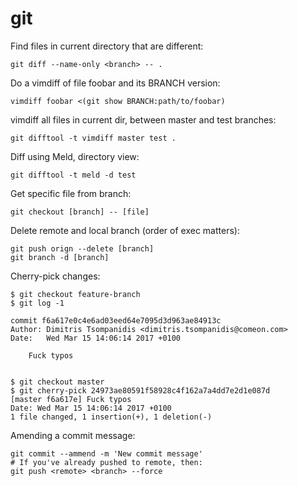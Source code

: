 # git

Find files in current directory that are different:  

    git diff --name-only <branch> -- .

Do a vimdiff of file foobar and its BRANCH version:  

    vimdiff foobar <(git show BRANCH:path/to/foobar)   

vimdiff all files in current dir, between master and test branches:  

    git difftool -t vimdiff master test .

Diff using Meld, directory view:  

    git difftool -t meld -d test

Get specific file from branch:  

    git checkout [branch] -- [file]

Delete remote and local branch (order of exec matters):

    git push orign --delete [branch]
    git branch -d [branch]

Cherry-pick changes:

    $ git checkout feature-branch
    $ git log -1

    commit f6a617e0c4e6ad03eed64e7095d3d963ae84913c
    Author: Dimitris Tsompanidis <dimitris.tsompanidis@comeon.com>
    Date:   Wed Mar 15 14:06:14 2017 +0100

        Fuck typos


    $ git checkout master
    $ git cherry-pick 24973ae80591f58928c4f162a7a4dd7e2d1e087d
    [master f6a617e] Fuck typos
    Date: Wed Mar 15 14:06:14 2017 +0100
    1 file changed, 1 insertion(+), 1 deletion(-)


Amending a commit message:

    git commit --ammend -m 'New commit message'
    # If you've already pushed to remote, then:
    git push <remote> <branch> --force


